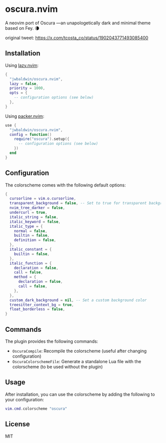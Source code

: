 # oscura.nvim

A neovim port of Oscura —an unapologetically dark and minimal theme based on Fey. 🌘

original tweet: <https://x.com/tcosta_co/status/1902043771493085400>

## Installation

Using [lazy.nvim](https://github.com/folke/lazy.nvim):

```lua
{
  "jwbaldwin/oscura.nvim",
  lazy = false,
  priority = 1000,
  opts = {
    -- configuration options (see below)
  },
}
```

Using [packer.nvim](https://github.com/wbthomason/packer.nvim):

```lua
use {
  "jwbaldwin/oscura.nvim",
  config = function()
    require("oscura").setup({
      -- configuration options (see below)
    })
  end
}

```

## Configuration

The colorscheme comes with the following default options:

```lua
{
  cursorline = vim.o.cursorline,
  transparent_background = false, -- Set to true for transparent background
  nvim_tree_darker = false,
  undercurl = true,
  italic_string = false,
  italic_keyword = false,
  italic_type = {
    normal = false,
    builtin = false,
    definition = false,
  },
  italic_constant = {
    builtin = false,
  },
  italic_function = {
    declaration = false,
    call = false,
    method = {
      declaration = false,
      call = false,
    },
  },
  custom_dark_background = nil, -- Set a custom background color
  treesitter_context_bg = true,
  float_borderless = false,
}
```

## Commands

The plugin provides the following commands:

- `OscuraCompile`: Recompile the colorscheme (useful after changing configuration)
- `OscuraColorschemeFile`: Generate a standalone Lua file with the colorscheme (to be used without the plugin)

## Usage

After installation, you can use the colorscheme by adding the following to your configuration:

```lua
vim.cmd.colorscheme "oscura"
```

## License

MIT
